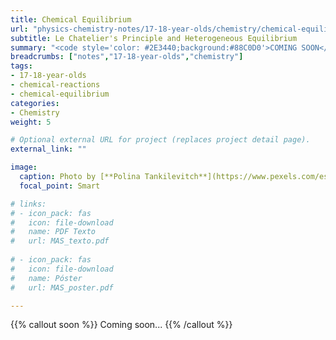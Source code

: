 ```yaml
---
title: Chemical Equilibrium
url: "physics-chemistry-notes/17-18-year-olds/chemistry/chemical-equilibrium"
subtitle: Le Chatelier's Principle and Heterogeneous Equilibrium
summary: "<code style='color: #2E3440;background:#88C0D0'>COMING SOON</code> <br> Law of Mass Action. Le Chatelier's Principle. Heterogeneous Equilibrium."
breadcrumbs: ["notes","17-18-year-olds","chemistry"]
tags:
- 17-18-year-olds
- chemical-reactions
- chemical-equilibrium
categories:
- Chemistry
weight: 5

# Optional external URL for project (replaces project detail page).
external_link: ""

image:
  caption: Photo by [**Polina Tankilevitch**](https://www.pexels.com/es-es/@polina-tankilevitch) on [Pexels](https://www.pexels.com/es-es/)
  focal_point: Smart

# links:
# - icon_pack: fas
#   icon: file-download
#   name: PDF Texto
#   url: MAS_texto.pdf
  
# - icon_pack: fas
#   icon: file-download
#   name: Póster
#   url: MAS_poster.pdf

---
```


{{% callout soon %}}
Coming soon...
{{% /callout %}}
